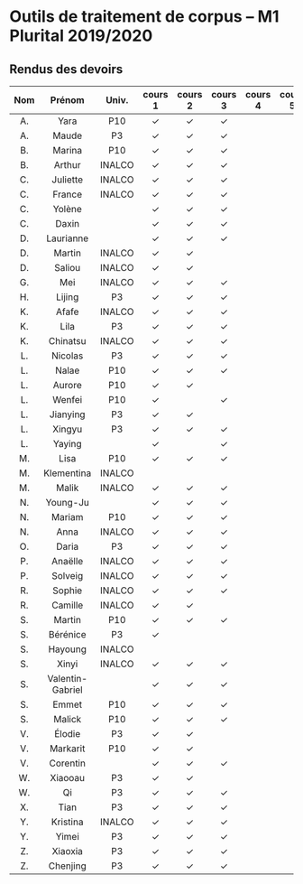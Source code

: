 
# Outils de traitement de corpus – M1 Plurital 2019/2020
## Rendus des devoirs

| Nom | Prénom   | Univ. | cours 1 | cours 2 | cours 3 | cours 4 | cours 5 | cours 6 |
|:---:|:--------:|:-----:|:-------:|:-------:|:-------:|:-------:|:-------:|:-------:|
|  A. |Yara      |P10    |✓        |✓        |✓        |         |         |         |
|  A. |Maude     |P3     |✓        |✓        |✓        |         |         |         |
|  B. |Marina    |P10    |✓        |✓        |✓        |         |         |         |
|  B. |Arthur    |INALCO |✓        |✓        |✓        |         |         |         |
|  C. |Juliette  |INALCO |✓        |✓        |✓        |         |         |         |
|  C. |France    |INALCO |✓        |✓        |✓        |         |         |         |
|  C. |Yolène    |       |✓        |✓        |✓        |         |         |         |
|  C. |Daxin     |       |✓        |✓        |✓        |         |         |         |
|  D. |Laurianne |       |✓        |✓        |✓        |         |         |         |
|  D. |Martin    |INALCO |✓        |✓        |         |         |         |         |
|  D. |Saliou    |INALCO |✓        |✓        |         |         |         |         |
|  G. |Mei       |INALCO |✓        |✓        |✓        |         |         |         |
|  H. |Lijing    |P3     |✓        |✓        |✓        |         |         |         |
|  K. |Afafe     |INALCO |✓        |✓        |✓        |         |         |         |
|  K. |Lila      |P3     |✓        |✓        |✓        |         |         |         |
|  K. |Chinatsu  |INALCO |✓        |✓        |✓        |         |         |         |
|  L. |Nicolas   |P3     |✓        |✓        |✓        |         |         |         |
|  L. |Nalae     |P10    |✓        |✓        |✓        |         |         |         |
|  L. |Aurore    |P10    |✓        |✓        |         |         |         |         |
|  L. |Wenfei    |P10    |✓        |         |✓        |         |         |         |
|  L. |Jianying  |P3     |✓        |✓        |         |         |         |         |
|  L. |Xingyu    |P3     |✓        |✓        |✓        |         |         |         |
|  L. |Yaying    |       |✓        |         |✓        |         |         |         |
|  M. |Lisa      |P10    |✓        |✓        |✓        |         |         |         |
|  M. |Klementina|INALCO |         |         |         |         |         |         |
|  M. |Malik     |INALCO |✓        |✓        |✓        |         |         |         |
|  N. |Young-Ju  |       |✓        |✓        |✓        |         |         |         |
|  N. |Mariam    |P10    |✓        |✓        |✓        |         |         |         |
|  N. |Anna      |INALCO |✓        |✓        |✓        |         |         |         |
|  O. |Daria     |P3     |✓        |✓        |✓        |         |         |         |
|  P. |Anaëlle   |INALCO |✓        |✓        |✓        |         |         |         |
|  P. |Solveig   |INALCO |✓        |✓        |✓        |         |         |         |
|  R. |Sophie    |INALCO |✓        |✓        |✓        |         |         |         |
|  R. |Camille   |INALCO |✓        |✓        |         |         |         |         |
|  S. |Martin    |P10    |✓        |✓        |✓        |         |         |         |
|  S. |Bérénice  |P3     |✓        |         |         |         |         |         |
|  S. |Hayoung   |INALCO |         |         |         |         |         |         |
|  S. |Xinyi     |INALCO |✓        |✓        |✓        |         |         |         |
|  S. |Valentin-Gabriel|       |✓        |✓        |✓        |         |         |         |
|  S. |Emmet     |P10    |✓        |✓        |✓        |         |         |         |
|  S. |Malick    |P10    |✓        |✓        |✓        |         |         |         |
|  V. |Élodie    |P3     |✓        |✓        |         |         |         |         |
|  V. |Markarit  |P10    |✓        |✓        |         |         |         |         |
|  V. |Corentin  |       |✓        |✓        |✓        |         |         |         |
|  W. |Xiaooau   |P3     |✓        |✓        |         |         |         |         |
|  W. |Qi        |P3     |✓        |✓        |✓        |         |         |         |
|  X. |Tian      |P3     |✓        |✓        |✓        |         |         |         |
|  Y. |Kristina  |INALCO |✓        |✓        |✓        |         |         |         |
|  Y. |Yimei     |P3     |✓        |✓        |✓        |         |         |         |
|  Z. |Xiaoxia   |P3     |✓        |✓        |✓        |         |         |         |
|  Z. |Chenjing  |P3     |✓        |✓        |✓        |         |         |         |
